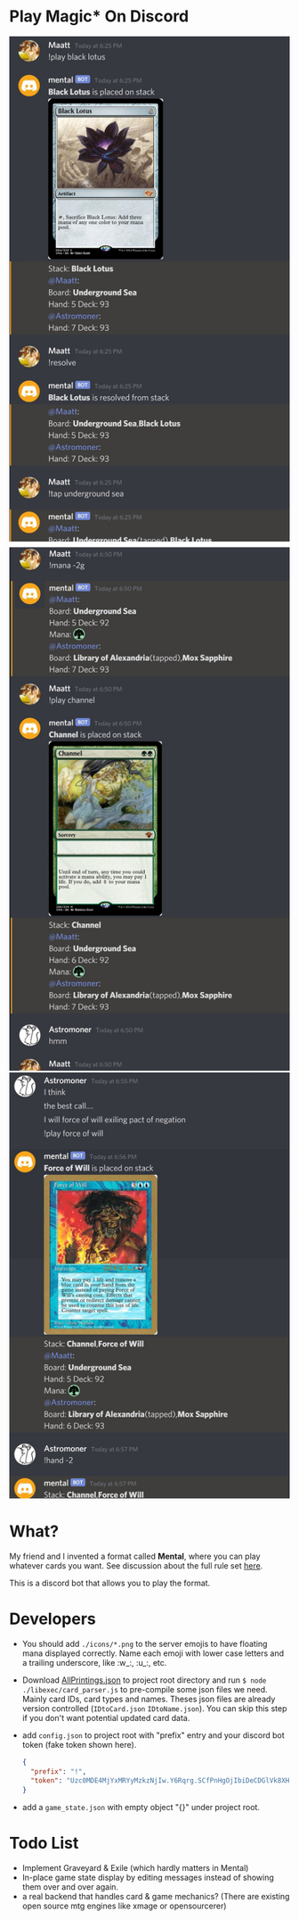 # Play Magic* On Discord

![play lotus](./readme_images/play-lotus-full.jpg)
![try to channel](./readme_images/channel-full.jpg)
![forced of willed](./readme_images/force_of_will_full.jpg)

# What?

My friend and I invented a format called **Mental**, where you can
play whatever cards you want. See discussion about the full rule set [here](https://www.reddit.com/r/magicTCG/comments/j4su4a/guaranteed_turn_one_win_with_arbitrary_opening/).

This is a discord bot that allows you to play the format.

# Developers

- You should add `./icons/*.png` to the server emojis to have floating mana displayed correctly. Name each emoji 
with lower case letters and a trailing underscore, like :w_:, :u_:, etc.

- Download [AllPrintings.json](https://mtgjson.com/downloads/all-files/) to project root directory
 and run `$ node ./libexec/card_parser.js` to pre-compile some json files we need. Mainly card IDs, card types and names.
 Theses json files are already version controlled (`IDtoCard.json` `IDtoName.json`). You can skip this step if you don't
 want potential updated card data.

- add `config.json` to project root with "prefix" entry and your discord bot token (fake token shown here).
    
    ```json
    {
      "prefix": "!",
      "token": "Uzc0MDE4MjYxMRYyMzkzNjIw.Y6Rqrg.SCfPnHgOjIbiDeCDGlVk8XHiHJY"
    }
    ```  
- add a `game_state.json` with empty object "{}" under project root.

# Todo List

- Implement Graveyard & Exile (which hardly matters in Mental)
- In-place game state display by editing messages
 instead of showing them over and over again.
- a real backend that handles card & game mechanics?
 (There are existing open source mtg engines like xmage or opensourcerer)